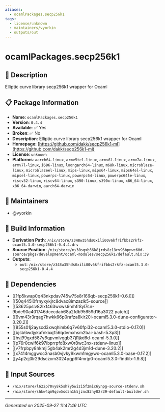 ```yaml
---
aliases:
  - ocamlPackages.secp256k1
tags:
  - license/unknown
  - maintainers/vyorkin
  - outputs/out
---
```


# ocamlPackages.secp256k1

## 📝 Description

Elliptic curve library secp256k1 wrapper for Ocaml

## 📋 Package Information

- **Name**: `ocamlPackages.secp256k1`
- **Version**: `0.4.4`
- **Available**: ✅ Yes
- **Broken**: ✅ No
- **Description**: Elliptic curve library secp256k1 wrapper for Ocaml
- **Homepage**: [https://github.com/dakk/secp256k1-ml](https://github.com/dakk/secp256k1-ml)
- **License**: `unknown`
- **Platforms**: `aarch64-linux`, `armv5tel-linux`, `armv6l-linux`, `armv7a-linux`, `armv7l-linux`, `i686-linux`, `loongarch64-linux`, `m68k-linux`, `microblaze-linux`, `microblazeel-linux`, `mips-linux`, `mips64-linux`, `mips64el-linux`, `mipsel-linux`, `powerpc-linux`, `powerpc64-linux`, `powerpc64le-linux`, `riscv32-linux`, `riscv64-linux`, `s390-linux`, `s390x-linux`, `x86_64-linux`, `x86_64-darwin`, `aarch64-darwin`
## 👥 Maintainers

- @vyorkin


## 🔧 Build Information

- **Derivation Path**: `/nix/store/z348w35hds0xili00v6kfrifbbs2rkfz-ocaml5.3.0-secp256k1-0.4.4.drv`
- **Source Position**: `/nix/store/ns30sqxb36k8jrds8z18rv96bpnwc60d-source/pkgs/development/ocaml-modules/secp256k1/default.nix:39`
- **Outputs**:
  - `out`:  `/nix/store/z348w35hds0xili00v6kfrifbbs2rkfz-ocaml5.3.0-secp256k1-0.4.4`

## 🔗 Dependencies

- [[1fp5kwap0q43nkpdav745w75s8r166qb-secp256k1-0.6.0]]
- [[50q445l0frnyxykjrc8dvac8imzazlk5-source]]
- [[53625pslv82lxf463wxws9mhfr8yl7cn-9bde90a401746dcecdab68a2fdb95659d16a3022.patch]]
- [[6vm43r3rqag7hwkk66p0rafza8kir20i-ocaml5.3.0-dune-configurator-3.20.2]]
- [[855s01j2ayscd3xwqhimb6q7v60fpi32-ocaml5.3.0-stdio-0.17.0]]
- [[bjsb6wdjykafnkixq156qdvmxhsm2bai-bash-5.3p3]]
- [[hvj99gxd587y6qpvmlvggb37jl1jkd6d-ocaml-5.3.0]]
- [[p76r0cwlf6k97ibprrpfd8xw0r8wc3nx-stdenv-linux]]
- [[v7frpbpy8hkmji5gb4ak2mr2g4d3jm1d-dune-3.20.2]]
- [[x7414mggwcc3nasb0vjvky9kwm1mgywc-ocaml5.3.0-base-0.17.2]]
- [[y4p2cj0lr29dsczxm3024pgp6f4mrjp0-ocaml5.3.0-findlib-1.9.8]]

## 📁 Input Sources

- `/nix/store/l622p70vy8k5sh7y5wizi5f2mic6ynpg-source-stdenv.sh`
- `/nix/store/shkw4qm9qcw5sc5n1k5jznc83ny02r39-default-builder.sh`

---
*Generated on 2025-09-27 11:47:46 UTC*
